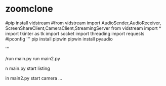 # zoomclone


#pip install vidstream
#from vidstream import AudioSender,AudioReceiver, ScreenShareClient,CameraClient,StreamingServer
from vidstream import *
import tkinter as tk
import socket
import threading
import requests
#ipconfig
'''
pip install pipwin
pipwin install pyaudio

'''


/run main.py 
run main2.py 


n main.py 
start listing 


in main2.py 
start camera ...

